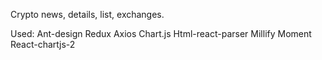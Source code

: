 Crypto news, details, list, exchanges.

Used:
Ant-design
Redux
Axios
Chart.js
Html-react-parser
Millify
Moment
React-chartjs-2
